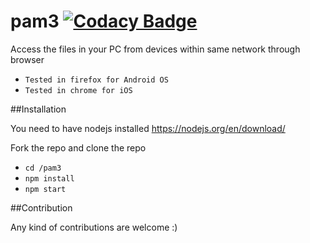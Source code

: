 # pam3 [![Codacy Badge](https://api.codacy.com/project/badge/grade/211c83e6ecc343b39cb0cd10c36871e2)](https://www.codacy.com/app/cjkumaresh/pam3)

Access the files in your PC from devices within same network through browser

- `Tested in firefox for Android OS`
- `Tested in chrome for iOS`

##Installation

You need to have nodejs installed https://nodejs.org/en/download/

Fork the repo and clone the repo 
- `cd /pam3`
- `npm install`
- `npm start`

##Contribution

Any kind of contributions are welcome :)
